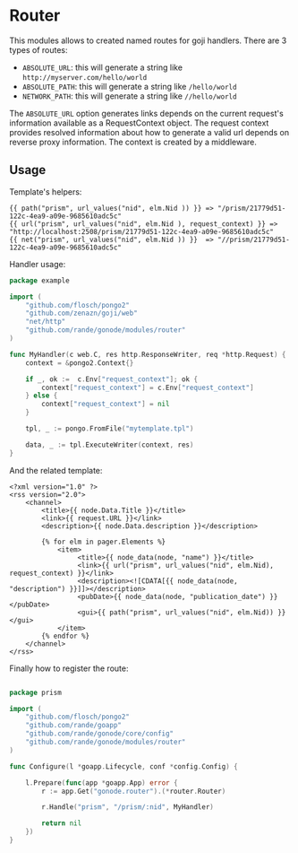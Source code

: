 # Router

This modules allows to created named routes for goji handlers. There are 3 types of routes:

-   `ABSOLUTE_URL`: this will generate a string like `http://myserver.com/hello/world`
-   `ABSOLUTE_PATH`: this will generate a string like `/hello/world`
-   `NETWORK_PATH`: this will generate a string like `//hello/world`

The `ABSOLUTE_URL` option generates links depends on the current request's information available as a RequestContext object.
The request context provides resolved information about how to generate a valid url depends on reverse proxy information.
The context is created by a middleware.

## Usage

Template's helpers:

```jinja
{{ path("prism", url_values("nid", elm.Nid )) }} => "/prism/21779d51-122c-4ea9-a09e-9685610adc5c"
{{ url("prism", url_values("nid", elm.Nid ), request_context) }} => "http://localhost:2508/prism/21779d51-122c-4ea9-a09e-9685610adc5c"
{{ net("prism", url_values("nid", elm.Nid )) }}  => "//prism/21779d51-122c-4ea9-a09e-9685610adc5c"
```

Handler usage:

```go
package example

import (
	"github.com/flosch/pongo2"
	"github.com/zenazn/goji/web"
	"net/http"
	"github.com/rande/gonode/modules/router"
)

func MyHandler(c web.C, res http.ResponseWriter, req *http.Request) {
    context = &pongo2.Context{}

    if _, ok :=  c.Env["request_context"]; ok {
        context["request_context"] = c.Env["request_context"]
    } else {
        context["request_context"] = nil
    }

    tpl, _ := pongo.FromFile("mytemplate.tpl")

    data, _ := tpl.ExecuteWriter(context, res)
}

```

And the related template:

```jinja
<?xml version="1.0" ?>
<rss version="2.0">
    <channel>
        <title>{{ node.Data.Title }}</title>
        <link>{{ request.URL }}</link>
        <description>{{ node.Data.description }}</description>

        {% for elm in pager.Elements %}
            <item>
                 <title>{{ node_data(node, "name") }}</title>
                 <link>{{ url("prism", url_values("nid", elm.Nid), request_context) }}</link>
                 <description><![CDATA[{{ node_data(node, "description") }}]]></description>
                 <pubDate>{{ node_data(node, "publication_date") }}</pubDate>
                 <gui>{{ path("prism", url_values("nid", elm.Nid)) }}</gui>
            </item>
        {% endfor %}
    </channel>
</rss>
```

Finally how to register the route:

```go

package prism

import (
	"github.com/flosch/pongo2"
	"github.com/rande/goapp"
	"github.com/rande/gonode/core/config"
	"github.com/rande/gonode/modules/router"
)

func Configure(l *goapp.Lifecycle, conf *config.Config) {

	l.Prepare(func(app *goapp.App) error {
		r := app.Get("gonode.router").(*router.Router)

		r.Handle("prism", "/prism/:nid", MyHandler)

		return nil
	})
}
```
